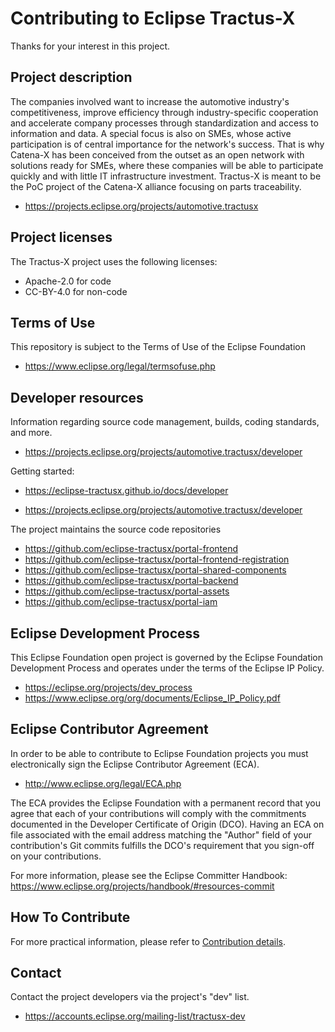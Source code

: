# Contributing to Eclipse Tractus-X

Thanks for your interest in this project.

## Project description

The companies involved want to increase the automotive industry's
competitiveness, improve efficiency through industry-specific cooperation and
accelerate company processes through standardization and access to information
and data. A special focus is also on SMEs, whose active participation is of
central importance for the network's success. That is why Catena-X has been
conceived from the outset as an open network with solutions ready for SMEs,
where these companies will be able to participate quickly and with little IT
infrastructure investment. Tractus-X is meant to be the PoC project of the
Catena-X alliance focusing on parts traceability.

* https://projects.eclipse.org/projects/automotive.tractusx

## Project licenses

The Tractus-X project uses the following licenses:

* Apache-2.0 for code
* CC-BY-4.0 for non-code

## Terms of Use

This repository is subject to the Terms of Use of the Eclipse Foundation

* https://www.eclipse.org/legal/termsofuse.php

## Developer resources

Information regarding source code management, builds, coding standards, and
more.

* https://projects.eclipse.org/projects/automotive.tractusx/developer

Getting started:

* https://eclipse-tractusx.github.io/docs/developer

* https://projects.eclipse.org/projects/automotive.tractusx/developer

The project maintains the source code repositories

- https://github.com/eclipse-tractusx/portal-frontend
- https://github.com/eclipse-tractusx/portal-frontend-registration
- https://github.com/eclipse-tractusx/portal-shared-components
- https://github.com/eclipse-tractusx/portal-backend
- https://github.com/eclipse-tractusx/portal-assets
- https://github.com/eclipse-tractusx/portal-iam

## Eclipse Development Process

This Eclipse Foundation open project is governed by the Eclipse Foundation
Development Process and operates under the terms of the Eclipse IP Policy.

* https://eclipse.org/projects/dev_process
* https://www.eclipse.org/org/documents/Eclipse_IP_Policy.pdf

## Eclipse Contributor Agreement

In order to be able to contribute to Eclipse Foundation projects you must
electronically sign the Eclipse Contributor Agreement (ECA).

* http://www.eclipse.org/legal/ECA.php

The ECA provides the Eclipse Foundation with a permanent record that you agree
that each of your contributions will comply with the commitments documented in
the Developer Certificate of Origin (DCO). Having an ECA on file associated with
the email address matching the "Author" field of your contribution's Git commits
fulfills the DCO's requirement that you sign-off on your contributions.

For more information, please see the Eclipse Committer Handbook:
https://www.eclipse.org/projects/handbook/#resources-commit

## How To Contribute

For more practical information, please refer to [Contribution details](/docs/technical%20documentation/14.%20How%20to%20contribute.md).

## Contact

Contact the project developers via the project's "dev" list.

* https://accounts.eclipse.org/mailing-list/tractusx-dev
